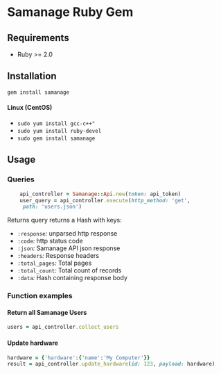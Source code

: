 # Samanage Ruby Gem

## Requirements
- Ruby >= 2.0

## Installation
`gem install samanage`
#### Linux (CentOS)
- `sudo yum install gcc-c++"`
- `sudo yum install ruby-devel`
- `sudo gem install samanage`




## Usage
### Queries

```ruby
    api_controller = Samanage::Api.new(token: api_token)
    user_query = api_controller.execute(http_method: 'get',
     path: 'users.json')
```
Returns query returns a Hash with keys:
- `:response`*:* unparsed http response
- `:code`*:* http status code
- `:json`*:* Samanage API json response
- `:headers`*:* Response headers
- `:total_pages`*:* Total pages
- `:total_count`*:* Total count of records
- `:data`*:* Hash containing response body

### Function examples
#### Return all Samanage Users
```ruby
users = api_controller.collect_users
```

#### Update hardware
```ruby
hardware = {'hardware':{'name':'My Computer'}}
result = api_controller.update_hardware(id: 123, payload: hardware)
```